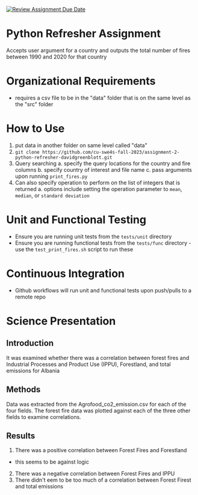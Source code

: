 [![Review Assignment Due Date](https://classroom.github.com/assets/deadline-readme-button-24ddc0f5d75046c5622901739e7c5dd533143b0c8e959d652212380cedb1ea36.svg)](https://classroom.github.com/a/oQi7O4AA)
# Python Refresher Assignment
Accepts user argument for a country and outputs the total number of fires between 1990 and 2020 for that country

# Organizational Requirements
- requires a csv file to be in the "data" folder that is on the same level as the "src" folder

# How to Use
1. put data in another folder on same level called "data"
2. `git clone https://github.com/cu-swe4s-fall-2023/assignment-2-python-refresher-davidgreenblott.git`
3. Query searching
a. specify the query locations for the country and fire columns
b. specify country of interest and file name
c. pass arguments upon running `print_fires.py`
4. Can also specify operation to perform on the list of integers that is returned 
a. options include setting the operation parameter to `mean`, `median`, or `standard deviation`

# Unit and Functional Testing
- Ensure you are running unit tests from the `tests/unit` directory
-  Ensure you are running functional tests from the `tests/func` directory
    -use the `test_print_fires.sh` script to run these
    
# Continuous Integration
- Github workflows will run unit and functional tests upon push/pulls to a remote repo

# Science Presentation
## Introduction
It was examined whether there was a correlation between forest fires and Industrial Processes and Product Use (IPPU), Forestland, and total emissions for Albania

## Methods
Data was extracted from the Agrofood_co2_emission.csv for each of the four fields. The forest fire data was plotted against each of the three other fields to examine
correlations.

## Results
1. There was a positive correlation between Forest Fires and Forestland
- this seems to be against logic
2. There was a negative correlation between Forest Fires and IPPU
3. There didn't eem to be too much of a correlation between Forest Firest and total emissions